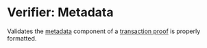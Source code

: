 Verifier: Metadata
===

Validates the [metadata](../1.%20Data%20Structures/Metadata.md) component of a [transaction proof](./Transaction%20Proof.md) is properly formatted.
